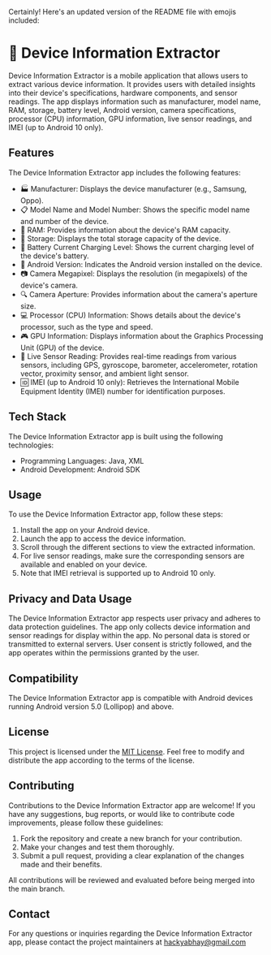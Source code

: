 Certainly! Here's an updated version of the README file with emojis included:

# 📱 Device Information Extractor

Device Information Extractor is a mobile application that allows users to extract various device information. It provides users with detailed insights into their device's specifications, hardware components, and sensor readings. The app displays information such as manufacturer, model name, RAM, storage, battery level, Android version, camera specifications, processor (CPU) information, GPU information, live sensor readings, and IMEI (up to Android 10 only).

## Features

The Device Information Extractor app includes the following features:

- 🏭 Manufacturer: Displays the device manufacturer (e.g., Samsung, Oppo).
- 📋 Model Name and Model Number: Shows the specific model name and number of the device.
- 💾 RAM: Provides information about the device's RAM capacity.
- 💽 Storage: Displays the total storage capacity of the device.
- 🔋 Battery Current Charging Level: Shows the current charging level of the device's battery.
- 🤖 Android Version: Indicates the Android version installed on the device.
- 📷 Camera Megapixel: Displays the resolution (in megapixels) of the device's camera.
- 🔍 Camera Aperture: Provides information about the camera's aperture size.
- 💻 Processor (CPU) Information: Shows details about the device's processor, such as the type and speed.
- 🎮 GPU Information: Displays information about the Graphics Processing Unit (GPU) of the device.
- 🎯 Live Sensor Reading: Provides real-time readings from various sensors, including GPS, gyroscope, barometer, accelerometer, rotation vector, proximity sensor, and ambient light sensor.
- 🆔 IMEI (up to Android 10 only): Retrieves the International Mobile Equipment Identity (IMEI) number for identification purposes.

## Tech Stack

The Device Information Extractor app is built using the following technologies:

- Programming Languages: Java, XML
- Android Development: Android SDK


## Usage

To use the Device Information Extractor app, follow these steps:

1. Install the app on your Android device.
2. Launch the app to access the device information.
3. Scroll through the different sections to view the extracted information.
4. For live sensor readings, make sure the corresponding sensors are available and enabled on your device.
5. Note that IMEI retrieval is supported up to Android 10 only.

## Privacy and Data Usage

The Device Information Extractor app respects user privacy and adheres to data protection guidelines. The app only collects device information and sensor readings for display within the app. No personal data is stored or transmitted to external servers. User consent is strictly followed, and the app operates within the permissions granted by the user.

## Compatibility

The Device Information Extractor app is compatible with Android devices running Android version 5.0 (Lollipop) and above.

## License

This project is licensed under the [MIT License](LICENSE). Feel free to modify and distribute the app according to the terms of the license.

## Contributing

Contributions to the Device Information Extractor app are welcome! If you have any suggestions, bug reports, or would like to contribute code improvements, please follow these guidelines:

1. Fork the repository and create a new branch for your contribution.
2. Make your changes and test them thoroughly.
3. Submit a pull request, providing a clear explanation of the changes made and their benefits.

All contributions will be reviewed and evaluated before being merged into the main branch.

## Contact

For any questions or inquiries regarding the Device Information Extractor app, please contact the project maintainers at hackyabhay@gmail.com
